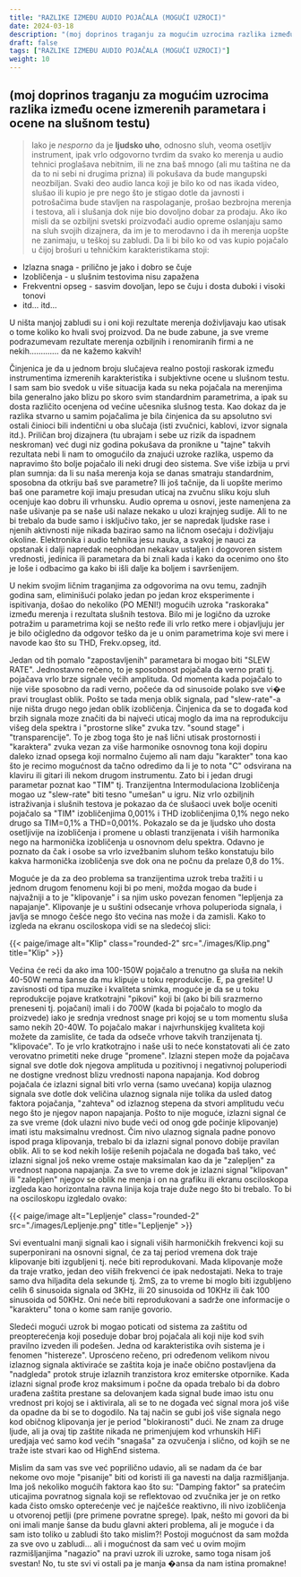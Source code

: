 ```yaml
---
title: "RAZLIKE IZMEĐU AUDIO POJAČALA (MOGUĆI UZROCI)"
date: 2024-03-18
description: "(moj doprinos traganju za mogućim uzrocima razlika između ocene izmerenih parametara i ocene na slušnom testu)"
draft: false
tags: ["RAZLIKE IZMEĐU AUDIO POJAČALA (MOGUĆI UZROCI)"]
weight: 10
---
```

## (moj doprinos traganju za mogućim uzrocima razlika između ocene izmerenih parametara i ocene na slušnom testu)

> Iako je *nesporno* da je **ljudsko uho**, odnosno sluh, veoma osetljiv instrument, ipak vrlo odgovorno tvrdim da svako ko merenja u audio tehnici proglašava nebitnim, ili ne zna baš mnogo (ali mu taština ne da da to ni sebi ni drugima prizna) ili pokušava da bude mangupski neozbiljan. Svaki deo audio lanca koji je bilo ko od nas ikada video, slušao ili kupio je pre nego što je stigao dotle da javnosti i potrošačima bude stavljen na raspolaganje, prošao bezbrojna merenja i testova, ali i slušanja dok nije bio dovoljno dobar za prodaju. Ako iko misli da se ozbiljni svetski proizvođači audio opreme oslanjaju samo na sluh svojih dizajnera, da im je to merodavno i da ih merenja uopšte ne zanimaju, u teškoj su zabludi. Da li bi bilo ko od vas kupio pojačalo u čijoj brošuri u tehničkim karakteristikama stoji:
- Izlazna snaga - prilično je jako i dobro se čuje
- Izobličenja - u slušnim testovima nisu zapažena
- Frekventni opseg - sasvim dovoljan, lepo se čuju i dosta duboki i visoki tonovi
- itd... itd...

U ništa manjoj zabludi su i oni koji rezultate merenja doživljavaju kao utisak o tome koliko ko hvali svoj proizvod. Da ne bude zabune, ja sve vreme podrazumevam rezultate merenja ozbiljnih i renomiranih firmi a ne nekih............. da ne kažemo kakvih!

Činjenica je da u jednom broju slučajeva realno postoji raskorak između instrumentima izmerenih karakteristika i subjektivne ocene u slušnom testu. I sam sam bio svedok u više situacija kada su neka pojačala na merenjima bila generalno jako blizu po skoro svim standardnim parametrima, a ipak su dosta različito ocenjena od većine učesnika slušnog testa. Kao dokaz da je razlika stvarno u samim pojačalima je bila činjenica da su apsolutno svi ostali činioci bili indentični u oba slučaja (isti zvučnici, kablovi, izvor signala itd.). Priličan broj dizajnera (tu ubrajam i sebe uz rizik da ispadnem neskroman) već dugi niz godina pokušava da pronikne u "tajne" takvih rezultata nebi li nam to omogućilo da znajući uzroke razlika, uspemo da napravimo što bolje pojačalo ili neki drugi deo sistema. Sve više izbija u prvi plan sumnja: da li su naša merenja koja se danas smatraju standardnim, sposobna da otkriju baš sve parametre? Ili još tačnije, da li uopšte merimo baš one parametre koji imaju presudan uticaj na zvučnu sliku koju sluh ocenjuje kao dobru ili vrhunsku. Audio oprema u osnovi, jeste namenjena za naše ušivanje pa se naše uši nalaze nekako u ulozi krajnjeg sudije. Ali to ne bi trebalo da bude samo i isključivo tako, jer se napredak ljudske rase i njenih aktivnosti nije nikada bazirao samo na ličnom osećaju i doživljaju okoline. Elektronika i audio tehnika jesu nauka, a svakoj je nauci za opstanak i dalji napredak neophodan nekakav ustaljen i dogovoren sistem vrednosti, jedinica ili parametara da bi znali kada i kako da ocenimo ono što je loše i odbacimo ga kako bi išli dalje ka boljem i savršenijem.

U nekim svojim ličnim traganjima za odgovorima na ovu temu, zadnjih godina sam, eliminišući polako jedan po jedan kroz eksperimente i ispitivanja, došao do nekoliko (PO MENI!) mogućih uzroka "raskoraka" između merenja i rezultata slušnih testova. Bilo mi je logično da uzroke potražim u parametrima koji se nešto ređe ili vrlo retko mere i objavljuju jer je bilo očigledno da odgovor teško da je u onim parametrima koje svi mere i navode kao što su THD, Frekv.opseg, itd.

Jedan od tih pomalo "zapostavljenih" parametara bi mogao biti "SLEW RATE". Jednostavno rečeno, to je sposobnost pojačala da verno prati tj. pojačava vrlo brze signale većih amplituda. Od momenta kada pojačalo to nije više sposobno da radi verno, počeće da od sinusoide polako sve vi�e pravi trouglast oblik. Pošto se tada menja oblik signala, pad "slew-rate"-a nije ništa drugo nego jedan oblik izobličenja. Činjenica da se to događa kod brzih signala moze značiti da bi najveći uticaj moglo da ima na reprodukciju višeg dela spektra i "prostorne slike" zvuka tzv. "sound stage" i "transparencije". To je zbog toga što je naš lični utisak prostornosti i "karaktera" zvuka vezan za više harmonike osnovnog tona koji dopiru daleko iznad opsega koji normalno čujemo ali nam daju "karakter" tona kao što je recimo mogućnost da tačno odredimo da li je to nota "C" odsvirana na klaviru ili gitari ili nekom drugom instrumentu. Zato bi i jedan drugi parametar poznat kao "TIM" tj. Tranzijentna Intermodulaciona Izobličenja mogao uz "slew-rate" biti tesno "umešan" u igru. Niz vrlo ozbiljnih istraživanja i slušnih testova je pokazao da će slušaoci uvek bolje oceniti pojačalo sa "TIM" izobličenjima 0,001% i THD izobličenjima 0,1% nego neko drugo sa TIM=0,1% a THD=0,001%. Pokazalo se da je ljudsko uho dosta osetljivije na izobličenja i promene u oblasti tranzijenata i viših harmonika nego na harmonička izobličenja u osnovnom delu spektra. Odavno je poznato da čak i osobe sa vrlo izvežbanim sluhom teško konstatuju bilo kakva harmonička izobličenja sve dok ona ne počnu da prelaze 0,8 do 1%.

Moguće je da za deo problema sa tranzijentima uzrok treba tražiti i u jednom drugom fenomenu koji bi po meni, možda mogao da bude i najvažniji a to je "klipovanje" i sa njim usko povezan fenomen "lepljenja za napajanje". Klipovanje je u suštini odsecanje vrhova poluperioda signala, i javlja se mnogo češće nego što većina nas može i da zamisli. Kako to izgleda na ekranu osciloskopa vidi se na sledećoj slici:

<p>{{< paige/image alt="Klip" class="rounded-2" src="./images/Klip.png" title="Klip" >}}</p>

Većina će reći da ako ima 100-150W pojačalo a trenutno ga sluša na nekih 40-50W nema šanse da mu klipuje u toku reprodukcije. E, pa grešite! U zavisnosti od tipa muzike i kvaliteta snimka, moguće je da se u toku reprodukcije pojave kratkotrajni "pikovi" koji bi (ako bi bili srazmerno preneseni tj. pojačani) imali i do 700W (kada bi pojačalo to moglo da proizvede) iako je srednja vrednost snage pri kojoj se u tom momentu sluša samo nekih 20-40W. To pojačalo makar i najvrhunskijeg kvaliteta koji možete da zamislite, će tada da odseče vrhove takvih tranzijenata tj. "klipovaće". To je vrlo kratkotrajno i naše uši to neće konstatovati ali će zato verovatno primetiti neke druge "promene". Izlazni stepen može da pojačava signal sve dotle dok njegova amplituda u pozitivnoj i negativnoj poluperiodi ne dostigne vrednost blizu vrednosti napona napajanja. Kod dobrog pojačala će izlazni signal biti vrlo verna (samo uvećana) kopija ulaznog signala sve dotle dok veličina ulaznog signala nije tolika da usled datog faktora pojačanja, "zahteva" od izlaznog stepena da stvori amplitudu veću nego što je njegov napon napajanja. Pošto to nije moguće, izlazni signal će za sve vreme (dok ulazni nivo bude veći od onog gde počinje klipovanje) imati istu maksimalnu vrednost. Čim nivo ulaznog signala padne ponovo ispod praga klipovanja, trebalo bi da izlazni signal ponovo dobije pravilan oblik. Ali to se kod nekih lošije rešenih pojačala ne događa baš tako, već izlazni signal još neko vreme ostaje maksimalan kao da je "zalepljen" za vrednost napona napajanja. Za sve to vreme dok je izlazni signal "klipovan" ili "zalepljen" njegov se oblik ne menja i on na grafiku ili ekranu osciloskopa izgleda kao horizontalna ravna linija koja traje duže nego što bi trebalo. To bi na osciloskopu izgledalo ovako:

<p>{{< paige/image alt="Lepljenje" class="rounded-2" src="./images/Lepljenje.png" title="Lepljenje" >}}</p>

Svi eventualni manji signali kao i signali viših harmoničkih frekvenci koji su superponirani na osnovni signal, će za taj period vremena dok traje klipovanje biti izgubljeni tj. neće biti reprodukovani. Mada klipovanje može da traje vratko, jedan deo viših frekvenci će ipak nedostajati. Neka to traje samo dva hiljadita dela sekunde tj. 2mS, za to vreme bi moglo biti izgubljeno celih 6 sinusoida signala od 3KHz, ili 20 sinusoida od 10KHz ili čak 100 sinusoida od 50KHz. Oni neće biti reprodukovani a sadrže one informacije o "karakteru" tona o kome sam ranije govorio.

Sledeći mogući uzrok bi mogao poticati od sistema za zaštitu od preopterećenja koji poseduje dobar broj pojačala ali koji nije kod svih pravilno izveden ili podešen. Jedna od karakteristika ovih sistema je i fenomen "histereze". Uprosćeno rečeno, pri određenom velikom nivou izlaznog signala aktiviraće se zaštita koja je inače obično postavljena da "nadgleda" protok struje izlaznih tranzistora kroz emiterske otpornike. Kada izlazni signal prođe kroz maksimum i počne da opada trebalo bi da dobro urađena zaštita prestane sa delovanjem kada signal bude imao istu onu vrednost pri kojoj se i aktivirala, ali se to ne događa već signal mora još više da opadne da bi se to dogodilo. Na taj način se gubi još više signala nego kod običnog klipovanja jer je period "blokiranosti" dući. Ne znam za druge ljude, ali ja ovaj tip zaštite nikada ne primenjujem kod vrhunskih HiFi uredjaja već samo kod većih "snagaša" za ozvučenja i slično, od kojih se ne traže iste stvari kao od HighEnd sistema.

Mislim da sam vas sve već poprilično udavio, ali se nadam da će bar nekome ovo moje "pisanije" biti od koristi ili ga navesti na dalja razmišljanja. Ima još nekoliko mogućih faktora kao što su: "Damping faktor" sa pratećim uticajima povratnog signala koji se reflektovao od zvučnika jer je on retko kada čisto omsko opterećenje već je najčešće reaktivno, ili nivo izobličenja u otvorenoj petlji (pre primene povratne sprege). Ipak, nešto mi govori da bi oni imali manje šanse da budu glavni akteri problema, ali je moguće i da sam isto toliko u zabludi što tako mislim?! Postoji mogućnost da sam možda za sve ovo u zabludi... ali i mogućnost da sam već u ovim mojim razmišljanjima "nagazio" na pravi uzrok ili uzroke, samo toga nisam još svestan! No, tu ste svi vi ostali pa je manja �ansa da nam istina promakne!
